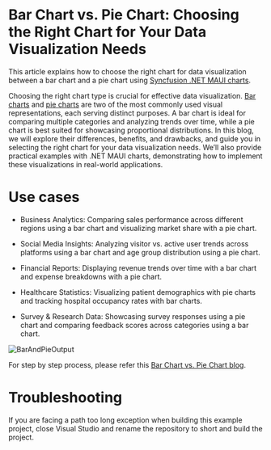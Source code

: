 # Bar Chart vs. Pie Chart: Choosing the Right Chart for Your Data Visualization Needs

This article explains how to choose the right chart for data visualization between a bar chart and a pie chart using [Syncfusion .NET MAUI charts](https://help.syncfusion.com/maui/cartesian-charts/getting-started).

Choosing the right chart type is crucial for effective data visualization. [Bar charts](https://help.syncfusion.com/maui/cartesian-charts/barchart) and [pie charts](https://help.syncfusion.com/maui/circular-charts/piechart) are two of the most commonly used visual representations, each serving distinct purposes. A bar chart is ideal for comparing multiple categories and analyzing trends over time, while a pie chart is best suited for showcasing proportional distributions. In this blog, we will explore their differences, benefits, and drawbacks, and guide you in selecting the right chart for your data visualization needs. We’ll also provide practical examples with .NET MAUI charts, demonstrating how to implement these visualizations in real-world applications.

# Use cases

* Business Analytics: Comparing sales performance across different regions using a bar chart and visualizing market share with a pie chart.

* Social Media Insights: Analyzing visitor vs. active user trends across platforms using a bar chart and age group distribution using a pie chart.

* Financial Reports: Displaying revenue trends over time with a bar chart and expense breakdowns with a pie chart.

* Healthcare Statistics: Visualizing patient demographics with pie charts and tracking hospital occupancy rates with bar charts.

* Survey & Research Data: Showcasing survey responses using a pie chart and comparing feedback scores across categories using a bar chart.

![BarAndPieOutput](https://github.com/user-attachments/assets/22233914-5c94-470e-bc43-45993dcf3818)

For step by step process, please refer this [ Bar Chart vs. Pie Chart blog]().

# Troubleshooting
If you are facing a path too long exception when building this example project, close Visual Studio and rename the repository to short and build the project.
